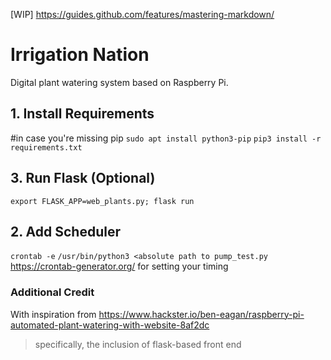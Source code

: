 [WIP] https://guides.github.com/features/mastering-markdown/ 

# Irrigation Nation
Digital plant watering system based on Raspberry Pi.

## 1. Install Requirements
#in case you're missing pip
`sudo apt install python3-pip`
`pip3 install -r requirements.txt`
## 3. Run Flask (Optional)
`export FLASK_APP=web_plants.py; flask run`

## 2. Add Scheduler
`crontab -e`
`/usr/bin/python3 <absolute path to pump_test.py`
https://crontab-generator.org/ for setting your timing


### Additional Credit
With inspiration from https://www.hackster.io/ben-eagan/raspberry-pi-automated-plant-watering-with-website-8af2dc
> specifically, the inclusion of flask-based front end
